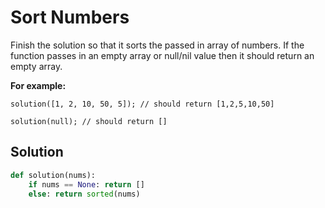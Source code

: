 # Sort Numbers

Finish the solution so that it sorts the passed in array of numbers. If the function passes in an empty array or null/nil value then it should return an empty array.

**For example:**

`solution([1, 2, 10, 50, 5]); // should return [1,2,5,10,50]`

`solution(null); // should return []`

## Solution
```python
def solution(nums):
    if nums == None: return []
    else: return sorted(nums)
```